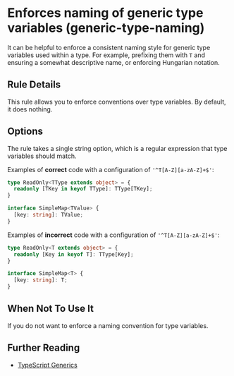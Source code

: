 # Enforces naming of generic type variables (generic-type-naming)

It can be helpful to enforce a consistent naming style for generic type variables used within a type.
For example, prefixing them with  `T`  and ensuring a somewhat descriptive name, or enforcing Hungarian notation.

## Rule Details

This rule allows you to enforce conventions over type variables. By default, it does nothing.

## Options

The rule takes a single string option, which is a regular expression that type variables should match.

Examples of  **correct**  code with a configuration of  `'^T[A-Z][a-zA-Z]+$'`:

```typescript
type ReadOnly<TType extends object> = {
  readonly [TKey in keyof TType]: TType[TKey];
}

interface SimpleMap<TValue> {
  [key: string]: TValue;
}
```

Examples of  **incorrect**  code with a configuration of  `'^T[A-Z][a-zA-Z]+$'`:

```typescript
type ReadOnly<T extends object> = {
  readonly [Key in keyof T]: TType[Key];
}

interface SimpleMap<T> {
  [key: string]: T;
}
```

## When Not To Use It
If you do not want to enforce a naming convention for type variables.

## Further Reading
- [TypeScript Generics](https://www.typescriptlang.org/docs/handbook/generics.html)
